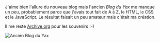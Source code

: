 <!-- title: Souvenir de blog -->
<!-- categories: Blog -->

J'aime bien l'allure du nouveau blog mais l'ancien *Blog du Yax* me manque un peu<!-- more -->, probablement parce que j'avais tout fait de A à Z, le HTML, le CSS et le JavaScript. Le résultat faisait un peu amateur mais c'était ma création.

Il me reste [Archive.org](https://web.archive.org/web/20180331143503/https://blogduyax.madyanne.fr/) pour les souvenirs :-) 

![Ancien Blog du Yax](/images/2019/blogduyax.png)
